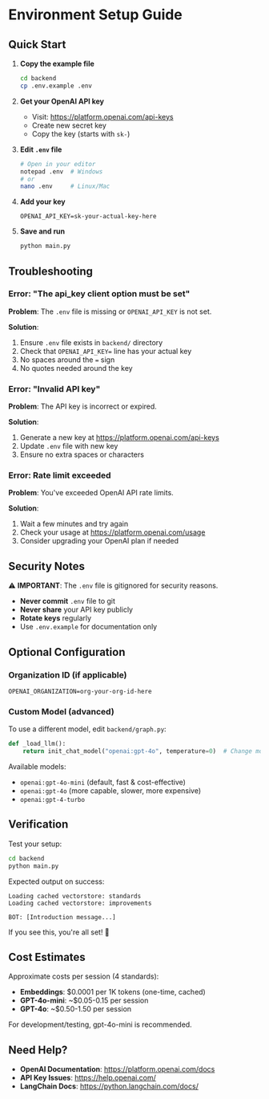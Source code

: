 # Environment Setup Guide

## Quick Start

1. **Copy the example file**

   ```bash
   cd backend
   cp .env.example .env
   ```

2. **Get your OpenAI API key**

   - Visit: https://platform.openai.com/api-keys
   - Create new secret key
   - Copy the key (starts with `sk-`)

3. **Edit `.env` file**

   ```bash
   # Open in your editor
   notepad .env  # Windows
   # or
   nano .env     # Linux/Mac
   ```

4. **Add your key**

   ```
   OPENAI_API_KEY=sk-your-actual-key-here
   ```

5. **Save and run**
   ```bash
   python main.py
   ```

## Troubleshooting

### Error: "The api_key client option must be set"

**Problem**: The `.env` file is missing or `OPENAI_API_KEY` is not set.

**Solution**:

1. Ensure `.env` file exists in `backend/` directory
2. Check that `OPENAI_API_KEY=` line has your actual key
3. No spaces around the `=` sign
4. No quotes needed around the key

### Error: "Invalid API key"

**Problem**: The API key is incorrect or expired.

**Solution**:

1. Generate a new key at https://platform.openai.com/api-keys
2. Update `.env` file with new key
3. Ensure no extra spaces or characters

### Error: Rate limit exceeded

**Problem**: You've exceeded OpenAI API rate limits.

**Solution**:

1. Wait a few minutes and try again
2. Check your usage at https://platform.openai.com/usage
3. Consider upgrading your OpenAI plan if needed

## Security Notes

⚠️ **IMPORTANT**: The `.env` file is gitignored for security reasons.

- **Never commit** `.env` file to git
- **Never share** your API key publicly
- **Rotate keys** regularly
- Use `.env.example` for documentation only

## Optional Configuration

### Organization ID (if applicable)

```
OPENAI_ORGANIZATION=org-your-org-id-here
```

### Custom Model (advanced)

To use a different model, edit `backend/graph.py`:

```python
def _load_llm():
    return init_chat_model("openai:gpt-4o", temperature=0)  # Change model here
```

Available models:

- `openai:gpt-4o-mini` (default, fast & cost-effective)
- `openai:gpt-4o` (more capable, slower, more expensive)
- `openai:gpt-4-turbo`

## Verification

Test your setup:

```bash
cd backend
python main.py
```

Expected output on success:

```
Loading cached vectorstore: standards
Loading cached vectorstore: improvements

BOT: [Introduction message...]
```

If you see this, you're all set! 🎉

## Cost Estimates

Approximate costs per session (4 standards):

- **Embeddings**: $0.0001 per 1K tokens (one-time, cached)
- **GPT-4o-mini**: ~$0.05-0.15 per session
- **GPT-4o**: ~$0.50-1.50 per session

For development/testing, gpt-4o-mini is recommended.

## Need Help?

- **OpenAI Documentation**: https://platform.openai.com/docs
- **API Key Issues**: https://help.openai.com/
- **LangChain Docs**: https://python.langchain.com/docs/
